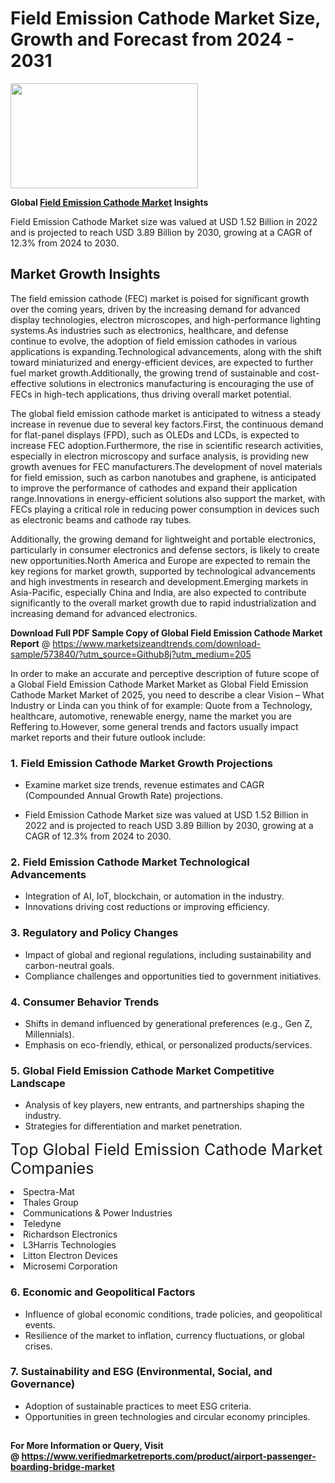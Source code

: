 <H1>Field Emission Cathode Market Size, Growth and Forecast from 2024 - 2031</H1><img class="aligncenter size-medium wp-image-584254" src="https://thirdeyenews.in/wp-content/uploads/2024/09/Global-Market-Research-300x168.jpeg" alt="" width="300" height="168" /><p><strong>Global&nbsp;<a href="https://www.marketsizeandtrends.com/download-sample/573840/?utm_source=Github8j?utm_medium=205">Field Emission Cathode Market</a> Insights</strong></p><p>Field Emission Cathode Market size was valued at USD 1.52 Billion in 2022 and is projected to reach USD 3.89 Billion by 2030, growing at a CAGR of 12.3% from 2024 to 2030.</p><p><h2>Market Growth Insights</h2> <p>The field emission cathode (FEC) market is poised for significant growth over the coming years, driven by the increasing demand for advanced display technologies, electron microscopes, and high-performance lighting systems.As industries such as electronics, healthcare, and defense continue to evolve, the adoption of field emission cathodes in various applications is expanding.Technological advancements, along with the shift toward miniaturized and energy-efficient devices, are expected to further fuel market growth.Additionally, the growing trend of sustainable and cost-effective solutions in electronics manufacturing is encouraging the use of FECs in high-tech applications, thus driving overall market potential.</p> <p>The global field emission cathode market is anticipated to witness a steady increase in revenue due to several key factors.First, the continuous demand for flat-panel displays (FPD), such as OLEDs and LCDs, is expected to increase FEC adoption.Furthermore, the rise in scientific research activities, especially in electron microscopy and surface analysis, is providing new growth avenues for FEC manufacturers.The development of novel materials for field emission, such as carbon nanotubes and graphene, is anticipated to improve the performance of cathodes and expand their application range.Innovations in energy-efficient solutions also support the market, with FECs playing a critical role in reducing power consumption in devices such as electronic beams and cathode ray tubes.</p> <p>Additionally, the growing demand for lightweight and portable electronics, particularly in consumer electronics and defense sectors, is likely to create new opportunities.North America and Europe are expected to remain the key regions for market growth, supported by technological advancements and high investments in research and development.Emerging markets in Asia-Pacific, especially China and India, are also expected to contribute significantly to the overall market growth due to rapid industrialization and increasing demand for advanced electronics.</p> <p><span class=""><strong>Download Full PDF Sample Copy of Global Field Emission Cathode Market Report</strong> @ <a href="https://www.marketsizeandtrends.com/download-sample/573840/?utm_source=Github8j?utm_medium=205" target="_blank">https://www.marketsizeandtrends.com/download-sample/573840/?utm_source=Github8j?utm_medium=205</a></span></p><p>In order to make an accurate and perceptive description of future scope of a Global&nbsp;Field Emission Cathode Market Market as Global&nbsp;Field Emission Cathode Market Market of 2025, you need to describe a clear Vision &ndash; What Industry or Linda can you think of for example: Quote from a Technology, healthcare, automotive, renewable energy, name the market you are Reffering to.However, some general trends and factors usually impact market reports and their future outlook include:</p><h3>1.&nbsp;<strong>Field Emission Cathode Market Growth Projections</strong></h3><ul><li>Examine market size trends, revenue estimates and CAGR (Compounded Annual Growth Rate) projections.</li><li><p>Field Emission Cathode Market size was valued at USD 1.52 Billion in 2022 and is projected to reach USD 3.89 Billion by 2030, growing at a CAGR of 12.3% from 2024 to 2030.</p></li></ul><h3>2.&nbsp;<strong>Field Emission Cathode Market Technological Advancements</strong></h3><ul><li>Integration of AI, IoT, blockchain, or automation in the industry.</li><li>Innovations driving cost reductions or improving efficiency.</li></ul><h3>3.&nbsp;<strong>Regulatory and Policy Changes</strong></h3><ul><li>Impact of global and regional regulations, including sustainability and carbon-neutral goals.</li><li>Compliance challenges and opportunities tied to government initiatives.</li></ul><h3>4.&nbsp;<strong>Consumer Behavior Trends</strong></h3><ul><li>Shifts in demand influenced by generational preferences (e.g., Gen Z, Millennials).</li><li>Emphasis on eco-friendly, ethical, or personalized products/services.</li></ul><h3>5.&nbsp;<strong>Global Field Emission Cathode Market Competitive Landscape</strong></h3><ul><li>Analysis of key players, new entrants, and partnerships shaping the industry.</li><li>Strategies for differentiation and market penetration.</li></ul><p data-pm-slice="1 1 []"><span style="color: inherit; font-family: inherit; font-size: 25px;">Top Global Field Emission Cathode Market Companies</span></p><div class="" data-test-id=""><p><li>Spectra-Mat</li><li> Thales Group</li><li> Communications & Power Industries</li><li> Teledyne</li><li> Richardson Electronics</li><li> L3Harris Technologies</li><li> Litton Electron Devices</li><li> Microsemi Corporation</li></p></div><h3>6.&nbsp;<strong>Economic and Geopolitical Factors</strong></h3><ul><li>Influence of global economic conditions, trade policies, and geopolitical events.</li><li>Resilience of the market to inflation, currency fluctuations, or global crises.</li></ul><h3>7.&nbsp;<strong>Sustainability and ESG (Environmental, Social, and Governance)</strong></h3><ul><li>Adoption of sustainable practices to meet ESG criteria.</li><li>Opportunities in green technologies and circular economy principles.</li></ul><h2><strong style="font-size: 14px;">For More Information or Query, Visit @&nbsp;</strong><a style="background-color: #ffffff; font-size: 14px;" href="https://www.marketsizeandtrends.com/report/field-emission-cathode-market/" target="_blank">https://www.verifiedmarketreports.com/product/airport-passenger-boarding-bridge-market</a></h2>